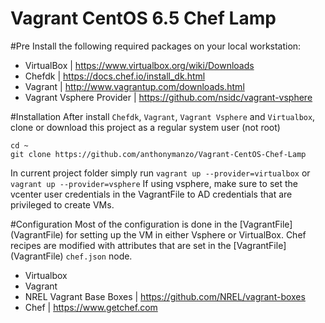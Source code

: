 Vagrant CentOS 6.5 Chef Lamp
=========================

#Pre
Install the following required packages on your local workstation:
- VirtualBox | https://www.virtualbox.org/wiki/Downloads
- Chefdk | https://docs.chef.io/install_dk.html
- Vagrant | http://www.vagrantup.com/downloads.html
- Vagrant Vsphere Provider | https://github.com/nsidc/vagrant-vsphere 

#Installation
After install `Chefdk`, `Vagrant`, `Vagrant Vsphere` and `Virtualbox`, clone or download this project as a regular system user (not root)
```
cd ~
git clone https://github.com/anthonymanzo/Vagrant-CentOS-Chef-Lamp
```
In current project folder simply run `vagrant up --provider=virtualbox` or `vagrant up --provider=vsphere`
If using vsphere, make sure to set the vcenter user credentials in the VagrantFile to AD credentials that are privileged to create VMs.

#Configuration
Most of the configuration is done in the [VagrantFile] (VagrantFile) for setting up the VM in either Vsphere or VirtualBox.
Chef recipes are modified with attributes that are set in the [VagrantFile] (VagrantFile) `chef.json` node.


- Virtualbox
- Vagrant
- NREL Vagrant Base Boxes | https://github.com/NREL/vagrant-boxes
- Chef | https://www.getchef.com
